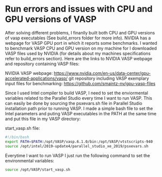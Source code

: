 # Run errors and issues with CPU and GPU versions of VASP

After solving different problems, I finanlly built both CPU and GPU versions of vasp executables (See build_errors folder for more info). NVIDIA has a webpage for VASP GPU port in which it reports some benchmarks. I wanted to benchmark VASP CPU and GPU version on my machine for I downloaded VASP files used by NVIDIA (for details about my machines specifications refer to build_errors section). Here are the links to NVIDIA VASP webpage and repository containing VASP files:

NVIDIA VASP webpage: https://www.nvidia.com/en-us/data-center/gpu-accelerated-applications/vasp/
git repository including VASP exemplary input files for benchmarking: https://github.com/smaintz-nv/gpu-vasp-files

Since I used Intel compiler to build VASP, I need to set the enviormental variables related to the Parallel Studio every time I want to run VASP. This can easily be done by sourcing the psxevars.sh file in Parallel Studio installation path prior to running VASP. I made a simple bash file to set the Intel parameters and puting VASP executables in the PATH at the same time and put this file in my VASP directory:

start_vasp.sh file:

``` bash
#!/bin/bash
export PATH=$PATH:/opt/VASP/vasp.6.1.0/bin:/opt/VASP/vtstscripts-940
source /opt/intel/2019-update4/parallel_studio_xe_2019/psxevars.sh
```

Everytime I want to run VASP I just run the following command to set the environmental variables:

``` bash
source /opt/VASP/start_vasp.sh 
```



